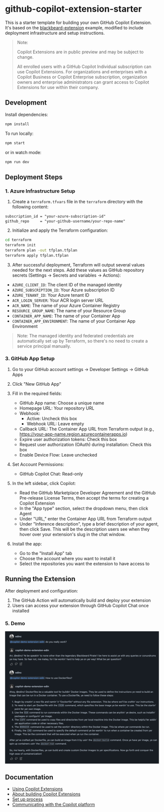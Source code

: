 # github-copilot-extension-starter

This is a starter template for building your own GitHub Copilot Extension. It's based on the [blackbeard-extension](https://github.com/github/copilot-example-agents/tree/main/blackbeard-extension) example, modified to include deployment infrastructure and setup instructions.
> Note:
> 
> Copilot Extensions are in public preview and may be subject to change.
> 
> All enrolled users with a GitHub Copilot Individual subscription can use Copilot Extensions.
> For organizations and enterprises with a Copilot Business or Copilot Enterprise subscription, organization owners and enterprise administrators can grant access to Copilot Extensions for use within their company.

## Development

Install dependencies:

```bash
npm install
```

To run locally:

```bash
npm start
```

or in watch mode:

```bash
npm run dev
```

## Deployment Steps

### 1. Azure Infrastructure Setup

1. Create a `terraform.tfvars` file in the `terraform` directory with the following content:
```hcl
subscription_id = "your-azure-subscription-id"
github_repo     = "your-github-username/your-repo-name"
```

2. Initialize and apply the Terraform configuration:
```bash
cd terraform
terraform init
terraform plan -out tfplan.tfplan
terraform apply tfplan.tfplan
```

3. After successful deployment, Terraform will output several values needed for the next steps. Add these values as GitHub repository secrets (Settings -> Secrets and variables -> Actions):

- `AZURE_CLIENT_ID`: The client ID of the managed identity
- `AZURE_SUBSCRIPTION_ID`: Your Azure subscription ID
- `AZURE_TENANT_ID`: Your Azure tenant ID
- `ACR_LOGIN_SERVER`: Your ACR login server URL
- `ACR_NAME`: The name of your Azure Container Registry
- `RESOURCE_GROUP_NAME`: The name of your Resource Group
- `CONTAINER_APP_NAME`: The name of your Container App
- `CONTAINER_APP_ENVIRONMENT`: The name of your Container App Environment

> Note: The managed identity and federated credentials are automatically set up by Terraform, so there's no need to create a service principal manually.

### 3. GitHub App Setup

1. Go to your GitHub account settings -> Developer Settings -> GitHub Apps
2. Click "New GitHub App"
3. Fill in the required fields:
   - GitHub App name: Choose a unique name
   - Homepage URL: Your repository URL
   - Webhook: 
     - Active: Uncheck this box
     - Webhook URL: Leave empty
   - Callback URL: The Container App URL from Terraform output (e.g., https://your-app-name.region.azurecontainerapps.io)
   - Expire user authorization tokens: Check this box
   - Request user authorization (OAuth) during installation: Check this box
   - Enable Device Flow: Leave unchecked

4. Set Account Permissions:
   - GitHub Copilot Chat: Read-only

5. In the left sidebar, click Copilot:
   - Read the GitHub Marketplace Developer Agreement and the GitHub Pre-release License Terms, then accept the terms for creating a Copilot Extension
   - In the "App type" section, select the dropdown menu, then click Agent
   - Under "URL," enter the Container App URL from Terraform output
   - Under "Inference description", type a brief description of your agent, then click Save. This will be the description users see when they hover over your extension's slug in the chat window.

6. Install the app:
   - Go to the "Install App" tab
   - Choose the account where you want to install it
   - Select the repositories you want the extension to have access to

## Running the Extension

After deployment and configuration:

1. The GitHub Action will automatically build and deploy your extension
2. Users can access your extension through GitHub Copilot Chat once installed

### 5. Demo
![Demo Screenshot](./screenshots/Screenshot_2025-03-14.png)

## Documentation
- [Using Copilot Extensions](https://docs.github.com/en/copilot/using-github-copilot/using-extensions-to-integrate-external-tools-with-copilot-chat)
- [About building Copilot Extensions](https://docs.github.com/en/copilot/building-copilot-extensions/about-building-copilot-extensions)
- [Set up process](https://docs.github.com/en/copilot/building-copilot-extensions/setting-up-copilot-extensions)
- [Communicating with the Copilot platform](https://docs.github.com/en/copilot/building-copilot-extensions/building-a-copilot-agent-for-your-copilot-extension/configuring-your-copilot-agent-to-communicate-with-the-copilot-platform)